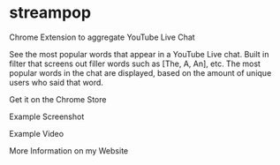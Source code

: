 # streampop
Chrome Extension to aggregate YouTube Live Chat

See the most popular words that appear in a YouTube Live chat. 
Built in filter that screens out filler words such as [The, A, An], etc.
The most popular words in the chat are displayed, based on the amount of unique users who said that word.

Get it on the Chrome Store

Example Screenshot

Example Video

More Information on my Website

